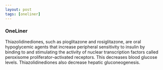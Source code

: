 ```yaml
---
layout: post
tags: [oneliner]
---
```



### OneLiner

Thiazolidinediones, such as pioglitazone and rosiglitazone, are oral hypoglycemic agents that increase peripheral sensitivity to insulin by binding to and stimulating the activity of nuclear transcription factors called peroxisome proliferator–activated receptors. This decreases blood glucose levels. Thiazolidinediones also decrease hepatic gluconeogenesis.

